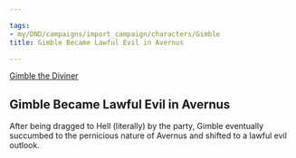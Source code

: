 ```yaml
---

tags:
- my/DND/campaigns/import_campaign/characters/Gimble
title: Gimble Became Lawful Evil in Avernus

---
```



[Gimble the Diviner](/dnd/characters/gimble-the-diviner/)

## Gimble Became Lawful Evil in Avernus

After being dragged to Hell (literally) by the party, Gimble eventually succumbed to the pernicious nature of Avernus and shifted to a lawful evil outlook.
